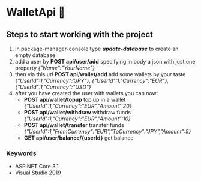 # WalletApi :purse:

## **Steps to start working with the project**

1. in package-manager-console type **_update-database_** to create an empty database
2. add a user by **POST api/user/add** specifying in body a json with just one property _{"Name":"YourName"}_
3. then via this url **POST api/wallet/add** add some wallets by your taste _{"UserId":1,"Currency":"JPY"}_, _{"UserId":1,"Currency":"EUR"}_, _{"UserId":1,"Currency":"USD"}_
4. after you have created the user with wallets you can now:
    * **POST api/wallet/topup** top up in a wallet _{"UserId":1,"Currency":"EUR","Amount":20}_
    * **POST api/wallet/withdraw** withdraw funds _{"UserId":1,"Currency":"EUR","Amount":10}_
    * **POST api/wallet/transfer** transfer funds _{"UserId":1,"FromCurrency":"EUR","ToCurrency":"JPY","Amount":5}_
    * **GET api/user/balance/{userId}** get balance
    
### Keywords
+ ASP.NET Core 3.1
+ Visual Studio 2019
